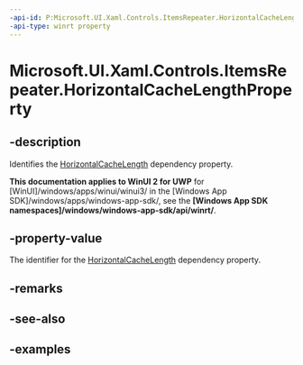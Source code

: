 ```yaml
---
-api-id: P:Microsoft.UI.Xaml.Controls.ItemsRepeater.HorizontalCacheLengthProperty
-api-type: winrt property
---
```


# Microsoft.UI.Xaml.Controls.ItemsRepeater.HorizontalCacheLengthProperty

<!--
public static Windows.UI.Xaml.DependencyProperty HorizontalCacheLengthProperty { get; }
-->

## -description

Identifies the [HorizontalCacheLength](itemsrepeater_horizontalcachelength.md) dependency property.

**This documentation applies to WinUI 2 for UWP** for [WinUI]/windows/apps/winui/winui3/ in the [Windows App SDK]/windows/apps/windows-app-sdk/, see the **[Windows App SDK namespaces]/windows/windows-app-sdk/api/winrt/**.

## -property-value

The identifier for the [HorizontalCacheLength](itemsrepeater_horizontalcachelength.md) dependency property.

## -remarks

## -see-also

## -examples

